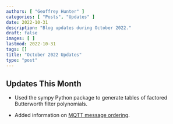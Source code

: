 ```yaml
---
authors: [ "Geoffrey Hunter" ]
categories: [ "Posts", "Updates" ]
date: 2022-10-31
description: "Blog updates during October 2022."
draft: false
images: [ ]
lastmod: 2022-10-31
tags: []
title: "October 2022 Updates"
type: "post"
---
```


## Updates This Month

* Used the sympy Python package to generate tables of factored Butterworth filter polynomials.

* Added information on [MQTT message ordering](/electronics/communication-protocols/mqtt-protocol/#message-ordering).
